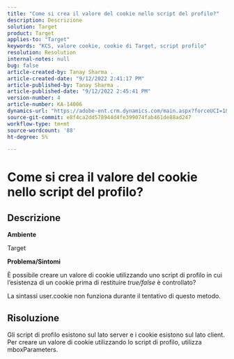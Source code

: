 ```yaml
---
title: "Come si crea il valore del cookie nello script del profilo?"
description: Descrizione
solution: Target
product: Target
applies-to: "Target"
keywords: "KCS, valore cookie, cookie di Target, script profilo"
resolution: Resolution
internal-notes: null
bug: false
article-created-by: Tanay Sharma .
article-created-date: "9/12/2022 2:41:17 PM"
article-published-by: Tanay Sharma .
article-published-date: "9/12/2022 2:45:41 PM"
version-number: 4
article-number: KA-14006
dynamics-url: "https://adobe-ent.crm.dynamics.com/main.aspx?forceUCI=1&pagetype=entityrecord&etn=knowledgearticle&id=6c943bef-a832-ed11-9db1-002248086735"
source-git-commit: e8f4ca2dd578944d4fe399074fab461de88ad247
workflow-type: tm+mt
source-wordcount: '88'
ht-degree: 5%

---
```


# Come si crea il valore del cookie nello script del profilo?

## Descrizione


<b>Ambiente</b>

Target



<b>Problema/Sintomi</b>

È possibile creare un valore di cookie utilizzando uno script di profilo in cui l’esistenza di un cookie prima di restituire *true/false* è controllato?

La sintassi user.cookie non funziona durante il tentativo di questo metodo.


## Risoluzione


Gli script di profilo esistono sul lato server e i cookie esistono sul lato client. Per creare un valore di cookie utilizzando lo script di profilo, utilizza mboxParameters.
